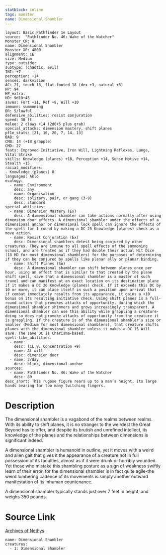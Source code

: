 ```yaml
---
statblock: inline
tags: monster
name: Dimensional Shambler
---
```

```statblock
layout: Basic Pathfinder 1e Layout
source:  "Pathfinder No. 46: Wake of the Watcher"
Monster_CR: 8
name: Dimensional Shambler
Monster_XP: 4800
alignment: CE
size: Medium
type: outsider
subtype: (chaotic, evil)
INI: +7
perception: +14
senses: darkvision
AC: 21, touch 13, flat-footed 18 (dex +3, natural +8)
HP: 94
HP_extra: 
HD: 9d10+45
saves: Fort +11, Ref +8, Will +10
immune: summoning
DR: 5/lawful
defensive_abilities: resist conjuration
speed: 30 ft.
melee: 2 claws +14 (2d6+5 plus grab)
special_attacks: dimension mastery, shift planes
pf1e_stats: [21, 16, 20, 7, 14, 13]
BAB: 9
CMB: 14 (+18 grapple)
CMD: 27
feats: Improved Initiative, Iron Will, Lightning Reflexes, Lunge, Vital Strike
skills: Knowledge (planes) +18, Perception +14, Sense Motive +14, Stealth +15
racial_modifiers:
- Knowledge (planes) 8
languages: Aklo
ecology:
  - name: Environment
    desc: any
  - name: Organisation
    desc: solitary, pair, or gang (3-9)
    desc: standard
special_abilities:
  - name: Dimension Mastery (Ex)
    desc: A dimensional shambler can take actions normally after using dimension door effects. A dimensional shambler under the effects of a dimensional anchor or dimensional lock spell can ignore the effects of the spell for 1 round by making a DC 25 Knowledge (planes) check as a move action.
  - name: Resist Conjuration (Ex)
    desc: Dimensional shamblers detest being conjured by other creatures. They are immune to all spell effects of the summoning school, and are treated as if they had double their actual Hit Dice (18 HD for most dimensional shamblers) for the purposes of determining if they can be conjured by spells like planar ally or planar binding.
  - name: Shift Planes (Su)
    desc: A dimensional shambler can shift between planes once per hour, using an effect that is similar to that created by the plane shift spell, save that a dimensional shambler is a master of such travel and can manifest at an exact location on its destination plane if it makes a DC 20 Knowledge (planes) check. If it exceeds this DC by 10 or more, it can place itself in such a position upon arrival that if combat immediately results from its appearance, it gains a +10 bonus on its resulting initiative check. Using shift planes is a full-round action that provokes attacks of opportunity, during which the dimensional shambler shimmers and grows increasingly transparent. A dimensional shambler can use this ability while grappling a creature-doing so does not provoke attacks of opportunity from the creature it is grappling. If the creature is of the dimensional shambler’s size or smaller (Medium for most dimensional shamblers), that creature shifts planes with the dimensional shambler unless it makes a DC 15 Will save. The save DC is Charisma-based.
spell-like_abilities:
  - name:
    desc: (CL 8; Concentration +9)
  - name: At will
    desc: dimension door
  - name: 3/day
    desc: blink, dimensional anchor
sources:
  - name: Pathfinder No. 46: Wake of the Watcher
    desc: 80
desc_short: This rugose figure rears up to a man’s height, its large hands bearing far too many twitching fingers.
```
# Description
The dimensional shambler is a vagabond of the realms between realms. With its ability to shift planes, it is no stranger to the weirdest the Great Beyond has to offer, and despite its brutish and unrefined intellect, its knowledge of the planes and the relationships between dimensions is significant indeed.

A dimensional shambler is humanoid in outline, yet it moves with a weird and alien gait that gives it the appearance of a creature not in full possession of its faculties, almost as if it were drunk or horribly wounded. Yet those who mistake this shambling posture as a sign of weakness swiftly learn of their error, for the dimensional shambler is in fact quite agile-the weird lumbering cadence of its movements is simply another outward manifestation of its inhuman countenance.

A dimensional shambler typically stands just over 7 feet in height, and weighs 350 pounds.
# Source Link
[Archives of Nethys](https://aonprd.com/MonsterDisplay.aspx?ItemName=Dimensional%20Shambler)
```encounter-table
name: Dimensional Shambler
creatures:
  - 1: Dimensional Shambler
```
